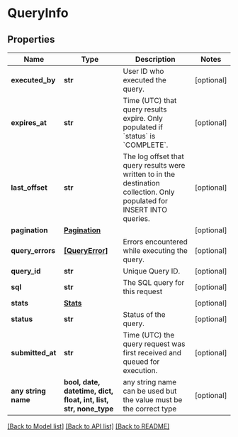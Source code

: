# QueryInfo


## Properties
Name | Type | Description | Notes
------------ | ------------- | ------------- | -------------
**executed_by** | **str** | User ID who executed the query. | [optional] 
**expires_at** | **str** | Time (UTC) that query results expire. Only populated if &#x60;status&#x60; is &#x60;COMPLETE&#x60;. | [optional] 
**last_offset** | **str** | The log offset that query results were written to in the destination collection. Only populated for INSERT INTO queries. | [optional] 
**pagination** | [**Pagination**](Pagination.md) |  | [optional] 
**query_errors** | [**[QueryError]**](QueryError.md) | Errors encountered while executing the query. | [optional] 
**query_id** | **str** | Unique Query ID. | [optional] 
**sql** | **str** | The SQL query for this request | [optional] 
**stats** | [**Stats**](Stats.md) |  | [optional] 
**status** | **str** | Status of the query. | [optional] 
**submitted_at** | **str** | Time (UTC) the query request was first received and queued for execution. | [optional] 
**any string name** | **bool, date, datetime, dict, float, int, list, str, none_type** | any string name can be used but the value must be the correct type | [optional]

[[Back to Model list]](../README.md#documentation-for-models) [[Back to API list]](../README.md#documentation-for-api-endpoints) [[Back to README]](../README.md)


